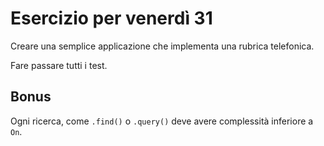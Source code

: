 # Esercizio per venerdì 31
Creare una semplice applicazione che implementa una rubrica telefonica.

Fare passare tutti i test.

## Bonus
Ogni ricerca, come `.find()` o `.query()` deve avere complessità inferiore a `On`.
